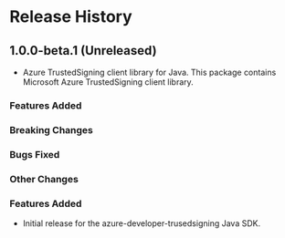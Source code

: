 # Release History

## 1.0.0-beta.1 (Unreleased)

- Azure TrustedSigning client library for Java. This package contains Microsoft Azure TrustedSigning client library.

### Features Added

### Breaking Changes

### Bugs Fixed

### Other Changes
### Features Added

- Initial release for the azure-developer-trusedsigning Java SDK.
